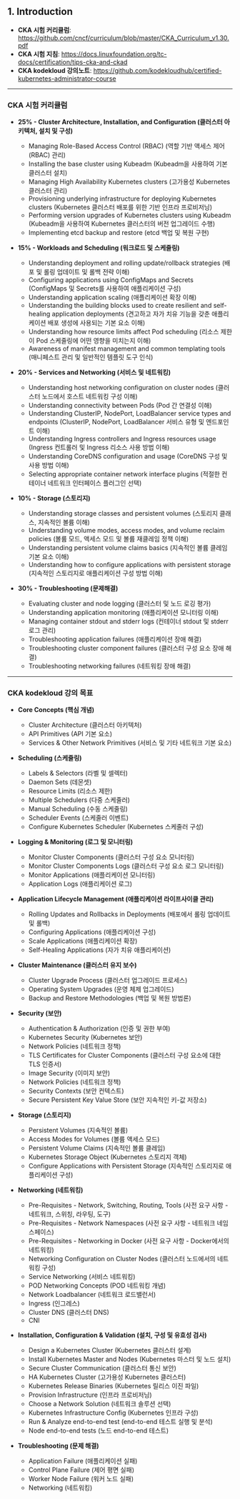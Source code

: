 ##  1. Introduction
- **CKA 시험 커리큘럼**: https://github.com/cncf/curriculum/blob/master/CKA_Curriculum_v1.30.pdf
- **CKA 시험 지침**: https://docs.linuxfoundation.org/tc-docs/certification/tips-cka-and-ckad
- **CKA kodekloud 강의노트**: https://github.com/kodekloudhub/certified-kubernetes-administrator-course

---

### CKA 시험 커리큘럼
- **25% - Cluster Architecture, Installation, and Configuration (클러스터 아키텍처, 설치 및 구성)** 
  - Managing Role-Based Access Control (RBAC) (역할 기반 액세스 제어 (RBAC) 관리)
  - Installing the base cluster using Kubeadm (Kubeadm을 사용하여 기본 클러스터 설치)
  - Managing High Availability Kubernetes clusters (고가용성 Kubernetes 클러스터 관리)
  - Provisioning underlying infrastructure for deploying Kubernetes clusters (Kubernetes 클러스터 배포를 위한 기반 인프라 프로비저닝)
  - Performing version upgrades of Kubernetes clusters using Kubeadm (Kubeadm을 사용하여 Kubernetes 클러스터의 버전 업그레이드 수행)
  - Implementing etcd backup and restore (etcd 백업 및 복원 구현)

- **15% - Workloads and Scheduling (워크로드 및 스케줄링)** 
  - Understanding deployment and rolling update/rollback strategies (배포 및 롤링 업데이트 및 롤백 전략 이해)
  - Configuring applications using ConfigMaps and Secrets (ConfigMaps 및 Secrets를 사용하여 애플리케이션 구성)
  - Understanding application scaling (애플리케이션 확장 이해)
  - Understanding the building blocks used to create resilient and self-healing application deployments (견고하고 자가 치유 기능을 갖춘 애플리케이션 배포 생성에 사용되는 기본 요소 이해)
  - Understanding how resource limits affect Pod scheduling (리소스 제한이 Pod 스케줄링에 어떤 영향을 미치는지 이해)
  - Awareness of manifest management and common templating tools (매니페스트 관리 및 일반적인 템플릿 도구 인식)

- **20% - Services and Networking (서비스 및 네트워킹)** 
  - Understanding host networking configuration on cluster nodes (클러스터 노드에서 호스트 네트워킹 구성 이해)
  - Understanding connectivity between Pods (Pod 간 연결성 이해)
  - Understanding ClusterIP, NodePort, LoadBalancer service types and endpoints (ClusterIP, NodePort, LoadBalancer 서비스 유형 및 엔드포인트 이해)
  - Understanding Ingress controllers and Ingress resources usage (Ingress 컨트롤러 및 Ingress 리소스 사용 방법 이해)
  - Understanding CoreDNS configuration and usage (CoreDNS 구성 및 사용 방법 이해)
  - Selecting appropriate container network interface plugins (적절한 컨테이너 네트워크 인터페이스 플러그인 선택)

- **10% - Storage (스토리지)** 
  - Understanding storage classes and persistent volumes (스토리지 클래스, 지속적인 볼륨 이해)
  - Understanding volume modes, access modes, and volume reclaim policies (볼륨 모드, 액세스 모드 및 볼륨 재클레임 정책 이해)
  - Understanding persistent volume claims basics (지속적인 볼륨 클레임 기본 요소 이해)
  - Understanding how to configure applications with persistent storage (지속적인 스토리지로 애플리케이션 구성 방법 이해)

- **30% - Troubleshooting (문제해결)**
  - Evaluating cluster and node logging (클러스터 및 노드 로깅 평가)
  - Understanding application monitoring (애플리케이션 모니터링 이해)
  - Managing container stdout and stderr logs (컨테이너 stdout 및 stderr 로그 관리)
  - Troubleshooting application failures (애플리케이션 장애 해결)
  - Troubleshooting cluster component failures (클러스터 구성 요소 장애 해결)
  - Troubleshooting networking failures (네트워킹 장애 해결)

---

### CKA kodekloud 강의 목표
- **Core Concepts (핵심 개념)**
  - Cluster Architecture (클러스터 아키텍처)
  - API Primitives (API 기본 요소)
  - Services & Other Network Primitives (서비스 및 기타 네트워크 기본 요소)

- **Scheduling (스케줄링)**
  - Labels & Selectors (라벨 및 셀렉터)
  - Daemon Sets (데몬셋)
  - Resource Limits (리소스 제한)
  - Multiple Schedulers (다중 스케줄러)
  - Manual Scheduling (수동 스케줄링)
  - Scheduler Events (스케줄러 이벤트)
  - Configure Kubernetes Scheduler (Kubernetes 스케줄러 구성)

- **Logging & Monitoring (로그 및 모니터링)**
  - Monitor Cluster Components (클러스터 구성 요소 모니터링)
  - Monitor Cluster Components Logs (클러스터 구성 요소 로그 모니터링)
  - Monitor Applications (애플리케이션 모니터링)
  - Application Logs (애플리케이션 로그)

- **Application Lifecycle Management (애플리케이션 라이프사이클 관리)**
  - Rolling Updates and Rollbacks in Deployments (배포에서 롤링 업데이트 및 롤백)
  - Configuring Applications (애플리케이션 구성)
  - Scale Applications (애플리케이션 확장)
  - Self-Healing Applications (자가 치유 애플리케이션)

- **Cluster Maintenance (클러스터 유지 보수)**
  - Cluster Upgrade Process (클러스터 업그레이드 프로세스)
  - Operating System Upgrades (운영 체제 업그레이드)
  - Backup and Restore Methodologies (백업 및 복원 방법론)

- **Security (보안)**
  - Authentication & Authorization (인증 및 권한 부여)
  - Kubernetes Security (Kubernetes 보안)
  - Network Policies (네트워크 정책)
  - TLS Certificates for Cluster Components (클러스터 구성 요소에 대한 TLS 인증서)
  - Image Security (이미지 보안)
  - Network Policies (네트워크 정책)
  - Security Contexts (보안 컨텍스트)
  - Secure Persistent Key Value Store (보안 지속적인 키-값 저장소)

- **Storage (스토리지)**
  - Persistent Volumes (지속적인 볼륨)
  - Access Modes for Volumes (볼륨 액세스 모드)
  - Persistent Volume Claims (지속적인 볼륨 클레임)
  - Kubernetes Storage Object (Kubernetes 스토리지 객체)
  - Configure Applications with Persistent Storage (지속적인 스토리지로 애플리케이션 구성)

- **Networking (네트워킹)**
  - Pre-Requisites - Network, Switching, Routing, Tools (사전 요구 사항 - 네트워크, 스위칭, 라우팅, 도구)
  - Pre-Requisites - Network Namespaces (사전 요구 사항 - 네트워크 네임스페이스)
  - Pre-Requisites - Networking in Docker (사전 요구 사항 - Docker에서의 네트워킹)
  - Networking Configuration on Cluster Nodes (클러스터 노드에서의 네트워킹 구성)
  - Service Networking (서비스 네트워킹)
  - POD Networking Concepts (POD 네트워킹 개념)
  - Network Loadbalancer (네트워크 로드밸런서)
  - Ingress (인그레스)
  - Cluster DNS (클러스터 DNS)
  - CNI

- **Installation, Configuration & Validation (설치, 구성 및 유효성 검사)**
  - Design a Kubernetes Cluster (Kubernetes 클러스터 설계)
  - Install Kubernetes Master and Nodes (Kubernetes 마스터 및 노드 설치)
  - Secure Cluster Communication (클러스터 통신 보안)
  - HA Kubernetes Cluster (고가용성 Kubernetes 클러스터)
  - Kubernetes Release Binaries (Kubernetes 릴리스 이진 파일)
  - Provision Infrastructure (인프라 프로비저닝)
  - Choose a Network Solution (네트워크 솔루션 선택)
  - Kubernetes Infrastructure Config (Kubernetes 인프라 구성)
  - Run & Analyze end-to-end test (end-to-end 테스트 실행 및 분석)
  - Node end-to-end tests (노드 end-to-end 테스트)
  
- **Troubleshooting (문제 해결)**
  - Application Failure (애플리케이션 실패)
  - Control Plane Failure (제어 평면 실패)
  - Worker Node Failure (워커 노드 실패)
  - Networking (네트워킹)